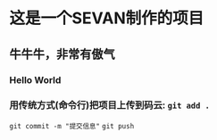 # 这是一个SEVAN制作的项目

## 牛牛牛，非常有傲气

### Hello World

### 用传统方式(命令行)把项目上传到码云: ` git add . `
` git commit -m "提交信息" `
` git push `

